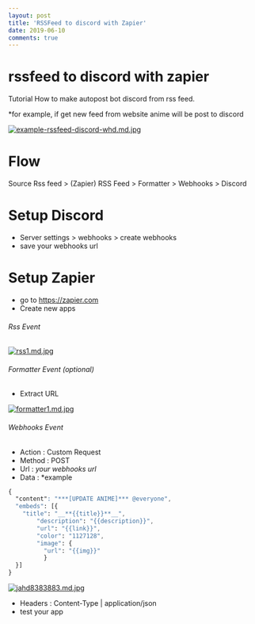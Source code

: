 ```yaml
---
layout: post
title: 'RSSFeed to discord with Zapier'
date: 2019-06-10
comments: true
---
```


# rssfeed to discord with zapier
Tutorial How to make autopost bot discord from rss feed. 

*for example, if get new feed from website anime will be post to discord

[![example-rssfeed-discord-whd.md.jpg](https://s3.gifyu.com/images/example-rssfeed-discord-whd.md.jpg)](https://gifyu.com/image/EcKY)

# Flow
 Source Rss feed > (Zapier) RSS Feed > Formatter > Webhooks > Discord

# Setup Discord
- Server settings > webhooks > create webhooks
- save your webhooks url

# Setup Zapier
- go to https://zapier.com
- Create new apps

###### Rss Event
[![rss1.md.jpg](https://s3.gifyu.com/images/rss1.md.jpg)](https://gifyu.com/image/EcNu)

###### Formatter Event (optional)
- Extract URL 

[![formatter1.md.jpg](https://s3.gifyu.com/images/formatter1.md.jpg)](https://gifyu.com/image/EcNW)

###### Webhooks Event
- Action : Custom Request
- Method : POST
- Url : *your webhooks url*
- Data :  *example
```css
{
  "content": "***[UPDATE ANIME]*** @everyone",
  "embeds": [{
    "title": "__**{{title}}**__",
        "description": "{{description}}",
        "url": "{{link}}",
        "color": "1127128",
        "image": {
          "url": "{{img}}" 
          }
  }]
}
```

[![jahd8383883.md.jpg](https://s3.gifyu.com/images/jahd8383883.md.jpg)](https://gifyu.com/image/EcNa)

- Headers : Content-Type | application/json
- test your app




